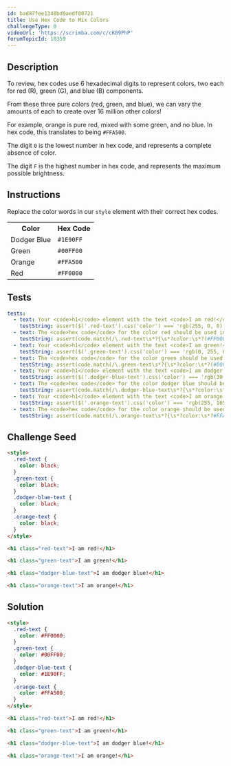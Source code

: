 ```yaml
---
id: bad87fee1348bd9aedf08721
title: Use Hex Code to Mix Colors
challengeType: 0
videoUrl: 'https://scrimba.com/c/cK89PhP'
forumTopicId: 18359
---
```


## Description

<section id='description'>

To review, hex codes use 6 hexadecimal digits to represent colors, two each for red (R), green (G), and blue (B) components.

From these three pure colors (red, green, and blue), we can vary the amounts of each to create over 16 million other colors!

For example, orange is pure red, mixed with some green, and no blue. In hex code, this translates to being `#FFA500`.

The digit `0` is the lowest number in hex code, and represents a complete absence of color.

The digit `F` is the highest number in hex code, and represents the maximum possible brightness.

</section>

## Instructions

<section id='instructions'>

Replace the color words in our `style` element with their correct hex codes.

<table class='table table-striped'><tbody><tr><th>Color</th><th>Hex Code</th></tr><tr><td>Dodger Blue</td><td><code>#1E90FF</code></td></tr><tr><td>Green</td><td><code>#00FF00</code></td></tr><tr><td>Orange</td><td><code>#FFA500</code></td></tr><tr><td>Red</td><td><code>#FF0000</code></td></tr></tbody></table>

</section>

## Tests

<section id='tests'>

```yml
tests:
  - text: Your <code>h1</code> element with the text <code>I am red!</code> should be given the <code>color</code> red.
    testString: assert($('.red-text').css('color') === 'rgb(255, 0, 0)');
  - text: The <code>hex code</code> for the color red should be used instead of the word <code>red</code>.
    testString: assert(code.match(/\.red-text\s*?{\s*?color:\s*?(#FF0000|#F00)\s*?;\s*?}/gi));
  - text: Your <code>h1</code> element with the text <code>I am green!</code> should be given the <code>color</code> green.
    testString: assert($('.green-text').css('color') === 'rgb(0, 255, 0)');
  - text: The <code>hex code</code> for the color green should be used instead of the word <code>green</code>.
    testString: assert(code.match(/\.green-text\s*?{\s*?color:\s*?(#00FF00|#0F0)\s*?;\s*?}/gi));
  - text: Your <code>h1</code> element with the text <code>I am dodger blue!</code> should be given the <code>color</code> dodger blue.
    testString: assert($('.dodger-blue-text').css('color') === 'rgb(30, 144, 255)');
  - text: The <code>hex code</code> for the color dodger blue should be used instead of the word <code>dodgerblue</code>.
    testString: assert(code.match(/\.dodger-blue-text\s*?{\s*?color:\s*?#1E90FF\s*?;\s*?}/gi));
  - text: Your <code>h1</code> element with the text <code>I am orange!</code> should be given the <code>color</code> orange.
    testString: assert($('.orange-text').css('color') === 'rgb(255, 165, 0)');
  - text: The <code>hex code</code> for the color orange should be used instead of the word <code>orange</code>.
    testString: assert(code.match(/\.orange-text\s*?{\s*?color:\s*?#FFA500\s*?;\s*?}/gi));

```

</section>

## Challenge Seed

<section id='challengeSeed'>

<div id='html-seed'>

```html
<style>
  .red-text {
    color: black;
  }
  .green-text {
    color: black;
  }
  .dodger-blue-text {
    color: black;
  }
  .orange-text {
    color: black;
  }
</style>

<h1 class="red-text">I am red!</h1>

<h1 class="green-text">I am green!</h1>

<h1 class="dodger-blue-text">I am dodger blue!</h1>

<h1 class="orange-text">I am orange!</h1>
```

</div>

</section>

## Solution

<section id='solution'>

```html
<style>
  .red-text {
    color: #FF0000;
  }
  .green-text {
    color: #00FF00;
  }
  .dodger-blue-text {
    color: #1E90FF;
  }
  .orange-text {
    color: #FFA500;
  }
</style>

<h1 class="red-text">I am red!</h1>

<h1 class="green-text">I am green!</h1>

<h1 class="dodger-blue-text">I am dodger blue!</h1>

<h1 class="orange-text">I am orange!</h1>
```

</section>
